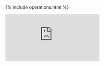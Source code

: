 <!-- BEGIN MUNGE: UNVERSIONED_WARNING -->


<!-- END MUNGE: UNVERSIONED_WARNING -->
<!-- needed for gh-pages to render html files when imported -->
{% include operations.html %}


<!-- BEGIN MUNGE: IS_VERSIONED -->
<!-- TAG IS_VERSIONED -->
<!-- END MUNGE: IS_VERSIONED -->




<!-- BEGIN MUNGE: GENERATED_ANALYTICS -->
[![Analytics](https://kubernetes-site.appspot.com/UA-36037335-10/GitHub/docs/api-reference/extensions/v1beta1/operations.md?pixel)]()
<!-- END MUNGE: GENERATED_ANALYTICS -->
